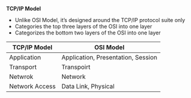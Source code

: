 **TCP/IP Model**
- Unlike OSI Model, it’s designed around the TCP/IP protocol suite only
- Categories the top three layers of the OSI into one layer
- Categorizes the bottom two layers of the OSI into one layer


TCP/IP Model | OSI Model
--- | ---
Application | Application, Presentation, Session
Transport | Transpoirt
Netwrok | Network
Network Access | Data Link, Physical